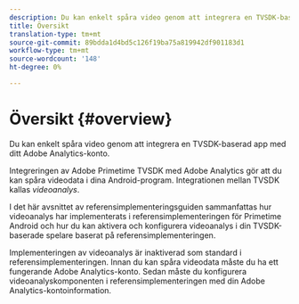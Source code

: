 ```yaml
---
description: Du kan enkelt spåra video genom att integrera en TVSDK-baserad app med ditt Adobe Analytics-konto.
title: Översikt
translation-type: tm+mt
source-git-commit: 89bdda1d4bd5c126f19ba75a819942df901183d1
workflow-type: tm+mt
source-wordcount: '148'
ht-degree: 0%

---
```



# Översikt {#overview}

Du kan enkelt spåra video genom att integrera en TVSDK-baserad app med ditt Adobe Analytics-konto.

Integreringen av Adobe Primetime TVSDK med Adobe Analytics gör att du kan spåra videodata i dina Android-program. Integrationen mellan TVSDK kallas *videoanalys*.

I det här avsnittet av referensimplementeringsguiden sammanfattas hur videoanalys har implementerats i referensimplementeringen för Primetime Android och hur du kan aktivera och konfigurera videoanalys i din TVSDK-baserade spelare baserat på referensimplementeringen.

Implementeringen av videoanalys är inaktiverad som standard i referensimplementeringen. Innan du kan spåra videodata måste du ha ett fungerande Adobe Analytics-konto. Sedan måste du konfigurera videoanalyskomponenten i referensimplementeringen med din Adobe Analytics-kontoinformation.
